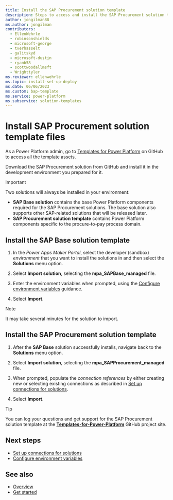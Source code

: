 ```yaml
---
title: Install the SAP Procurement solution template
description: Steps to access and install the SAP Procurement solution template.
author: jongilman88
ms.author: jongilman
contributors:
  - EllenWehrle
  - robinsonshields
  - microsoft-george
  - tverhasselt
  - galitskyd
  - microsoft-dustin
  - ryanb58
  - scottwoodallmsft
  - Wrighttyler
ms.reviewer: ellenwehrle
ms.topic: install-set-up-deploy
ms.date: 06/06/2023
ms.custom: bap-template
ms.service: power-platform
ms.subservice: solution-templates
---
```


# Install SAP Procurement solution template files

As a Power Platform admin, go to [Templates for Power Platform](https://aka.ms/TemplatesforPowerPlatform) on GitHub to access all the template assets.

Download the SAP Procurement solution from GitHub and install it in the development environment you prepared for it.

> [!IMPORTANT]
>
> Two solutions will always be installed in your environment:
>
> - **SAP Base solution** contains the base Power Platform components required for the SAP Procurement solutions. The base solution also supports other SAP-related solutions that will be released later.
> - **SAP Procurement solution template** contains Power Platform components specific to the procure-to-pay process domain.

## Install the SAP Base solution template

1. In the _Power Apps Maker Portal_, select the developer (sandbox) _environment_ that you want to install the solutions in and then select the **Solutions** menu option.

1. Select **Import solution**, selecting the **mpa_SAPBase_managed** file.

1. Enter the environment variables when prompted, using the [Configure environment variables](configure-environment-variables.md) guidance.

1. Select **Import**.

> [!NOTE]
>
> It may take several minutes for the solution to import.

## Install the SAP Procurement solution template

1. After the **SAP Base** solution successfully installs, navigate back to the **Solutions** menu option.

1. Select **Import solution**, selecting the **mpa_SAPProcurement_managed** file.

1. When prompted, populate the _connection references_ by either creating new or selecting existing connections as described in [Set up connections for solutions](set-up-connections.md).

1. Select **Import**.

> [!TIP]
> You can log your questions and get support for the SAP Procurement solution template at the [**Templates-for-Power-Platform**](https://aka.ms/PowerPlatformTemplateSupport) GitHub project site.

## Next steps

- [Set up connections for solutions](set-up-connections.md)
- [Configure environment variables](configure-environment-variables.md)

## See also

- [Overview](../overview.md)
- [Get started](get-started.md)
